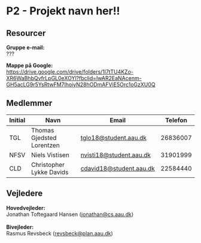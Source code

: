 # P2 - Projekt navn her!!

## Resourcer

**Gruppe e-mail:**<br>
???

**Mappe på Google:**<br>
https://drive.google.com/drive/folders/1l7tTU4KZo-XR6WaBhbQvfrLpGL0eXOYl?fbclid=IwAR2EaNAcenm-GH5acLG9r5YsRtwFM7lhoiyN28hODmAFViE5Orc1oGzXU0Q

## Medlemmer

| Initial | Navn | Email | Telefon |
| ------------- | ------------- | ------------- | ------------- |
| TGL | Thomas Gjedsted Lorentzen | tglo18@student.aau.dk | 26836007 |
| NFSV | Niels Vistisen | nvisti18@student.aau.dk  | 31901999 |
| CLD | Christopher Lykke Davids | cdavid18@student.aau.dk | 22584440 |

## Vejledere
**Hovedvejleder:**<br>Jonathan Toftegaard Hansen (jonathan@cs.aau.dk)<br><br>
**Bivejleder:**<br>Rasmus Revsbeck (revsbeck@plan.aau.dk)

